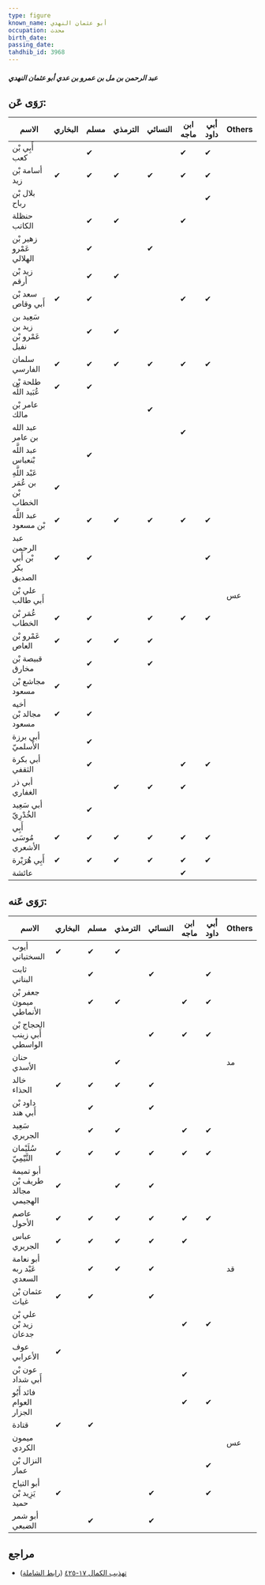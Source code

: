 ```yaml
---
type: figure
known_name: أبو عثمان النهدي
occupation: محدث
birth_date:
passing_date:
tahdhib_id: 3968
---
```

##### عبد الرحمن بن مل بن عمرو بن عدي أبو عثمان النهدي

## رَوَى عَن:
| الاسم                             | البخاري | مسلم | الترمذي | النسائي | ابن ماجه | أبي داود | Others |
| --------------------------------- | ------- | ---- | ------- | ------- | -------- | -------- | ------ |
| أَبِي بْن كعب                     |         | ✔    |         |         | ✔        | ✔        |        |
| أسامة بْن زيد                     | ✔       | ✔    | ✔       | ✔       | ✔        | ✔        |        |
| بلال بْن رباح                     |         |      |         |         |          | ✔        |        |
| حنظلة الكاتب                      |         | ✔    | ✔       |         | ✔        |          |        |
| زهير بْن عَمْرو الهلالي           |         | ✔    |         | ✔       |          |          |        |
| زيد بْن أرقم                      |         | ✔    | ✔       |         |          |          |        |
| سعد بْن أَبي وقاص                 | ✔       | ✔    |         |         | ✔        | ✔        |        |
| سَعِيد بن زيد بن عَمْرو بْن نفيل  |         | ✔    | ✔       |         |          |          |        |
| سلمان الفارسي                     | ✔       | ✔    | ✔       | ✔       | ✔        | ✔        |        |
| طلحة بْن عُبَيد اللَّه            | ✔       | ✔    |         |         |          |          |        |
| عامر بْن مالك                     |         |      |         | ✔       |          |          |        |
| عبد الله بن عامر                  |         |      |         |         | ✔        |          |        |
| عبد اللَّه بْنعباس                |         | ✔    |         |         |          |          |        |
| عَبْد اللَّهِ بن عُمَر بْن الخطاب | ✔       |      |         |         |          |          |        |
| عبد اللَّه بْن مسعود              | ✔       | ✔    | ✔       | ✔       | ✔        | ✔        |        |
| عبد الرحمن بْن أَبي بكر الصديق    | ✔       | ✔    |         |         |          | ✔        |        |
| علي بْن أَبي طالب                 |         |      |         |         |          |          | عس     |
| عُمَر بْن الخطاب                  | ✔       | ✔    |         | ✔       | ✔        | ✔        |        |
| عَمْرو بْن العاص                  | ✔       | ✔    | ✔       | ✔       |          |          |        |
| قبيصة بْن مخارق                   |         | ✔    |         | ✔       |          |          |        |
| مجاشع بْن مسعود                   | ✔       | ✔    |         |         |          |          |        |
| أخيه مجالد بْن مسعود              | ✔       | ✔    |         |         |          |          |        |
| أبي برزة الأَسلميّ                |         | ✔    |         |         |          |          |        |
| أبي بكرة الثقفي                   |         | ✔    |         |         | ✔        | ✔        |        |
| أبي ذر الغفاري                    |         |      | ✔       | ✔       | ✔        |          |        |
| أبي سَعِيد الخُدْرِيّ             |         | ✔    |         |         |          |          |        |
| أَبِي مُوسَى الأشعري              | ✔       | ✔    | ✔       | ✔       | ✔        | ✔        |        |
| أَبِي هُرَيْرة                    | ✔       | ✔    | ✔       | ✔       | ✔        | ✔        |        |
| عائشة                             |         |      |         |         | ✔        |          |        |
## رَوَى عَنه:
| الاسم                            | البخاري | مسلم | الترمذي | النسائي | ابن ماجه | أبي داود | Others |
| -------------------------------- | ------- | ---- | ------- | ------- | -------- | -------- | ------ |
| أيوب السختياني                   | ✔       | ✔    | ✔       |         |          |          |        |
| ثابت البناني                     |         | ✔    |         | ✔       |          | ✔        |        |
| جعفر بْن ميمون الأنماطي          |         | ✔    | ✔       |         | ✔        | ✔        |        |
| الحجاج بْن أَبي زينب الواسطي     |         |      |         | ✔       | ✔        | ✔        |        |
| حنان الأسدي                      |         |      | ✔       |         |          |          | مد     |
| خالد الحذاء                      | ✔       | ✔    | ✔       | ✔       |          |          |        |
| داود بْن أَبي هند                |         | ✔    |         | ✔       |          |          |        |
| سَعِيد الجريري                   |         | ✔    | ✔       |         | ✔        | ✔        |        |
| سُلَيْمان التَّيْمِيّ            | ✔       | ✔    | ✔       | ✔       | ✔        | ✔        |        |
| أبو تميمة طريف بْن مجالد الهجيمي | ✔       |      | ✔       | ✔       |          |          |        |
| عاصم الأحول                      | ✔       | ✔    | ✔       | ✔       | ✔        | ✔        |        |
| عباس الجريري                     | ✔       | ✔    | ✔       | ✔       | ✔        |          |        |
| أبو نعامة عَبْد ربه السعدي       |         | ✔    | ✔       | ✔       |          |          | قد     |
| عثمان بْن غياث                   | ✔       | ✔    |         | ✔       |          |          |        |
| علي بْن زيد بْن جدعان            |         |      |         |         | ✔        | ✔        |        |
| عوف الأعرابي                     | ✔       |      |         |         |          |          |        |
| عون بْن أَبي شداد                |         |      |         |         | ✔        |          |        |
| فائد أَبُو العوام الجزار         |         |      |         |         | ✔        | ✔        |        |
| قتادة                            | ✔       | ✔    |         |         |          |          |        |
| ميمون الكردي                     |         |      |         |         |          |          | عس     |
| النزال بْن عمار                  |         |      |         |         |          | ✔        |        |
| أبو التياح يَزِيد بْن حميد       | ✔       |      |         | ✔       |          | ✔        |        |
| أبو شمر الضبعي                   |         | ✔    |         | ✔       |          |          |        |
## مراجع
- [تهذيب الكمال ١٧-٤٢٥](obsidian://open?vault=Tahdhib-al-Kamal&file=Figures/٣٩٦٨-عبد%20الرحمن%20بن%20مل%20بن%20عمرو%20بن%20عدي%20أبو%20عثمان%20النهدي) ([رابط الشاملة](https://shamela.ws/book/3722/8975))